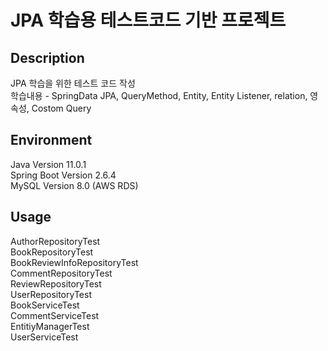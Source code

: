 # JPA 학습용 테스트코드 기반 프로젝트

## Description
JPA 학습을 위한 테스트 코드 작성 <br>
학습내용 - SpringData JPA, QueryMethod, Entity, Entity Listener, relation, 영속성, Costom Query

## Environment
Java Version 11.0.1 <br>
Spring Boot Version 2.6.4 <br>
MySQL Version 8.0 (AWS RDS)
  
## Usage
  
AuthorRepositoryTest <br>
BookRepositoryTest <br>
BookReviewInfoRepositoryTest <br>
CommentRepositoryTest <br>
ReviewRepositoryTest <br>
UserRepositoryTest    <br>
BookServiceTest <br>
CommentServiceTest <br>
EntitiyManagerTest <br>
UserServiceTest
